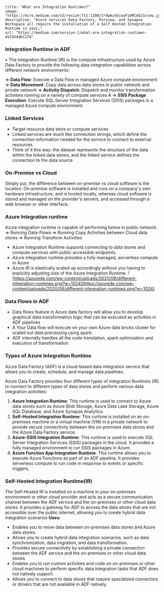 ```embed
title: "What are Integration Runtimes?"
image: "https://miro.medium.com/v2/resize:fit:1200/1*dwAzdScwyFi0RCm5J1vcew.jpeg"
description: "Azure services Data Factory, Purview, and Synapse Workspace all require the installation of a Self Hosted Integration Runtime in your…"
url: "https://medium.com/version-1/what-are-integration-runtimes-da7d24db1174"
```

### Integration Runtime in ADF
• The Integration Runtime (IR) is the compute infrastructure used by Azure Data Factory to provide the following data integration capabilities across different network environments:

=> **Data Flow**: Execute a Data Flow in managed Azure compute environment
=> **Data Movement**: Copy data across data stores in public network and private network
=> **Activity Dispatch**: Dispatch and monitor transformation activities running on a variety of compute services A
=> **SSIS Package Execution**: Execute SQL Server Integration Services (SSIS) packages in a managed Azure compute environment.
### Linked Services
* Target resource data store or compute services 
* Linked services are much like connection strings, which define the connection information needed for the service to connect to external resources. 
* Think of it this way: the dataset represents the structure of the data within the linked data stores, and the linked service defines the connection to the data source
### On-Premise vs Cloud
Simply put, the difference between on-premise vs cloud software is the location. On-premise software is installed and runs on a company's own hardware infrastructure, and is hosted locally, whereas cloud software is stored and managed on the provider's servers, and accessed through a web browser or other interface.
### Azure Integration runtime
Azure integration runtime is capable of performing below in public network.
=> Running Data-Flows
=> Running Copy Activities between Cloud data stores
=> Running Transform Activities
* Azure Integration Runtime supports connecting to data stores and compute services with public accessible endpoints.
* Azure integration runtime provides a fully managed, serverless compute in Azure
* Azure IR is elastically scaled up accordingly without you having to explicitly adjusting size of the Azure Integration Runtime.
![https://azurede.com/wp-content/uploads/2020/06/different-integration-runtimes.png?w=1024](https://azurede.com/wp-content/uploads/2020/06/different-integration-runtimes.png?w=1024)
### Data Flows in ADF
* Data flows feature in Azure data factory will allow you to develop graphical data transformation logic that can be executed as activities in ADF pipelines
* A Your Data flow will execute on your own Azure data bricks cluster for scaled out data processing using spark.
* ADF internally handles all the code translation, spark optimization and execution of transformation.
### Types of Azure Integration Runtime
Azure Data Factory (ADF) is a cloud-based data integration service that allows you to create, schedule, and manage data pipelines.

Azure Data Factory provides four different types of Integration Runtimes (IR) to connect to different types of data stores and perform various data integration activities:
1. **Azure Integration Runtime**: This runtime is used to connect to Azure data stores such as Azure Blob Storage, Azure Data Lake Storage, Azure SQL Database, and Azure Synapse Analytics.
2. **Self-Hosted Integration Runtime**: This runtime is installed on an on-premises machine or a virtual machine (VM) in a private network to provide secure connectivity between the on-premises data stores and the Azure Data Factory service.
3. **Azure-SSIS Integration Runtime**: This runtime is used to execute SQL Server Integration Services (SSIS) packages in the cloud. It provides a fully managed environment to run SSIS packages in Azure.
4. **Azure Function App Integration Runtime**: This runtime allows you to execute Azure Functions as part of an ADF pipeline. It provides serverless compute to run code in response to events or specific triggers,
### Self-Hosted Integration Runtime(IR)
The Self-Hosted IR is installed on a machine in your on-premises environment or other cloud provider and acts as a secure communication channel between the ADF service and the on-premises or other cloud data stores. It provides a gateway for ADF to access the data stores that are not accessible over the public internet, allowing you to create hybrid data integration scenarios
**Uses:**
* Enables you to move data between on-premises data stores and Azure data stores.
* Allows you to create hybrid data integration scenarios, such as data synchronization, data migration, and data transformation.
* Provides secure connectivity by establishing a private connection between the ADF service and the on-premises or other cloud data stores.
* Enables you to run custom activities and code on on-premises or other cloud machines to perform specific data integration tasks that ADF does not natively support.
* Allows you to connect to data stores that require specialized connectors or drivers that are not available in ADF natively.

